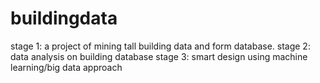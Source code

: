 # buildingdata

stage 1: a project of mining tall building data and form database.
stage 2: data analysis on building database
stage 3: smart design using machine learning/big data approach

